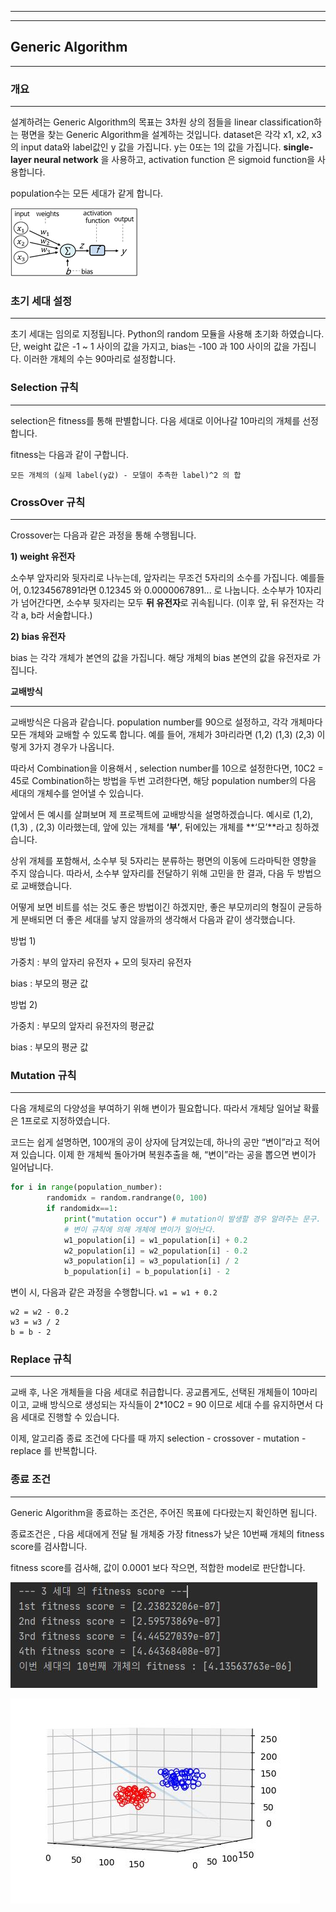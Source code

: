 ------

------

## Generic Algorithm

------

### 개요

------

설계하려는 Generic Algorithm의 목표는 3차원 상의 점들을 linear classification하는 평면을 찾는 Generic Algorithm을 설계하는 것입니다. dataset은 각각 x1, x2, x3의 input data와 label값인 y 값을 가집니다. y는 0또는 1의 값을 가집니다. **single-layer neural network** 을 사용하고, activation function 은 sigmoid function을 사용합니다.

population수는 모든 세대가 같게 합니다.

![Untitled](./image/snn.png)

### 초기 세대 설정

------

초기 세대는 임의로 지정됩니다. Python의 random 모듈을 사용해 초기화 하였습니다.  단, weight 값은 -1 ~ 1 사이의 값을 가지고, bias는 -100 과 100 사이의 값을 가집니다. 이러한 개체의 수는 90마리로 설정합니다.

### Selection 규칙

------

selection은 fitness를 통해 판별합니다. 다음 세대로 이어나갈 10마리의 개체를 선정합니다.

fitness는 다음과 같이 구합니다.

```
모든 개체의 (실제 label(y값) - 모델이 추측한 label)^2 의 합
```

### CrossOver 규칙

------

Crossover는 다음과 같은 과정을 통해 수행됩니다.

**1) weight 유전자**

소수부 앞자리와 뒷자리로 나누는데, 앞자리는 무조건 5자리의 소수를 가집니다. 예를들어, 0.1234567891라면 0.12345 와 0.0000067891... 로 나눕니다. 소수부가 10자리가 넘어간다면, 소수부 뒷자리는 모두 **뒤 유전자**로 귀속됩니다. (이후 앞, 뒤 유전자는 각각 a, b라 서술합니다.)

**2) bias 유전자**

bias 는 각각 개체가 본연의 값을 가집니다. 해당 개체의 bias 본연의 값을 유전자로 가집니다.

**교배방식**

------

교배방식은 다음과 같습니다. population number를 90으로 설정하고, 각각 개체마다 모든 개체와 교배할 수 있도록 합니다. 예를 들어, 개체가 3마리라면 (1,2) (1,3) (2,3) 이렇게 3가지 경우가 나옵니다.

따라서 Combination을 이용해서 , selection number를 10으로 설정한다면, 10C2 = 45로 Combination하는 방법을 두번 고려한다면, 해당 population number의 다음 세대의 개체수를 얻어낼 수 있습니다.

앞에서 든 예시를 살펴보며 제 프로젝트에 교배방식을 설명하겠습니다. 예시로 (1,2), (1,3) , (2,3) 이라했는데, 앞에 있는 개체를 **‘부’**, 뒤에있는 개체를 **‘모’**라고 칭하겠습니다.

상위 개체를 포함해서, 소수부 뒷 5자리는 분류하는 평면의 이동에 드라마틱한 영향을 주지 않습니다. 따라서, 소수부 앞자리를 전달하기 위해 고민을 한 결과, 다음 두 방법으로 교배했습니다.

어떻게 보면 비트를 섞는 것도 좋은 방법이긴 하겠지만, 좋은 부모끼리의 형질이 균등하게 분배되면 더 좋은 세대를 낳지 않을까의 생각해서 다음과 같이 생각했습니다.

방법 1)

가중치 : 부의 앞자리 유전자 + 모의 뒷자리 유전자

bias : 부모의 평균 값

방법 2)

가중치 : 부모의 앞자리 유전자의 평균값

bias : 부모의 평균 값

### Mutation 규칙

------

다음 개체로의 다양성을 부여하기 위해 변이가 필요합니다. 따라서 개체당 일어날 확률은 1프로로 지정하였습니다.

코드는 쉽게 설명하면, 100개의 공이 상자에 담겨있는데, 하나의 공만 “변이”라고 적어져 있습니다. 이제 한 개체씩 돌아가며 복원추출을 해, “변이”라는 공을 뽑으면 변이가 일어납니다.

```python
for i in range(population_number):
        randomidx = random.randrange(0, 100)
        if randomidx==1:
            print("mutation occur") # mutation이 발생할 경우 알려주는 문구.
            # 변이 규칙에 의해 개체에 변이가 일어난다.
            w1_population[i] = w1_population[i] + 0.2
            w2_population[i] = w2_population[i] - 0.2
            w3_population[i] = w3_population[i] / 2
            b_population[i] = b_population[i] - 2
```

변이 시, 다음과 같은 과정을 수행합니다. `w1 = w1 + 0.2`

```
w2 = w2 - 0.2
w3 = w3 / 2
b = b - 2
```

### Replace 규칙

------

교배 후, 나온 개체들을 다음 세대로 취급합니다. 공교롭게도, 선택된 개체들이 10마리 이고, 교배 방식으로 생성되는 자식들이 2*10C2 = 90 이므로 세대 수를 유지하면서 다음 세대로 진행할 수 있습니다.

이제, 알고리즘 종료 조건에 다다를 때 까지 selection - crossover - mutation - replace 를 반복합니다.

### 종료 조건

------

Generic Algorithm을 종료하는 조건은, 주어진 목표에 다다랐는지 확인하면 됩니다.

종료조건은 , 다음 세대에게 전달 될 개체중 가장 fitness가 낮은 10번째 개체의 fitness score를 검사합니다.

fitness score를 검사해, 값이 0.0001 보다 작으면, 적합한 model로 판단합니다.

![1-5output.JPG](./image/1-5output.JPG)

![1-5fig.JPG](./image/1-5fig.JPG)